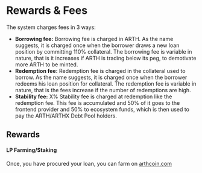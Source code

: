 # Rewards & Fees

The system charges fees in 3 ways:

* **Borrowing fee:** Borrowing fee is charged in ARTH. As the name suggests, it is charged once when the borrower draws a new loan position by committing 110% collateral. The borrowing fee is variable in nature, that is it increases if ARTH is trading below its peg, to demotivate more ARTH to be minted.
* **Redemption fee:** Redemption fee is charged in the collateral used to borrow. As the name suggests, it is charged once when the borrower redeems his loan position for collateral. The redemption fee is variable in nature, that is the fees increase if the number of redemptions are high.
* **Stability fee:** X% Stability fee is charged at redemption like the redemption fee. This fee is accumulated and 50% of it goes to the frontend provider and 50% to ecosystem funds, which is then used to pay the ARTH/ARTHX Debt Pool holders.



## Rewards 

#### LP Farming/Staking

Once, you have procured your loan, you can farm on [arthcoin.com](http://arthcoin.com)



